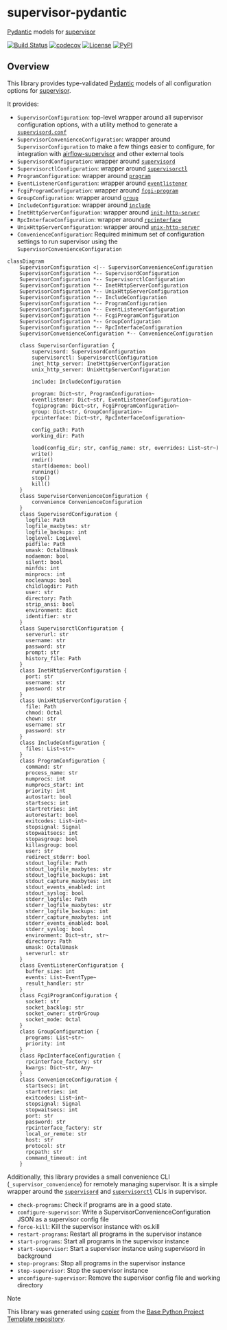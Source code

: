 # supervisor-pydantic

[Pydantic](https://docs.pydantic.dev/latest/) models for [supervisor](https://supervisord.org)

[![Build Status](https://github.com/airflow-laminar/supervisor-pydantic/actions/workflows/build.yml/badge.svg?branch=main&event=push)](https://github.com/airflow-laminar/supervisor-pydantic/actions/workflows/build.yml)
[![codecov](https://codecov.io/gh/airflow-laminar/supervisor-pydantic/branch/main/graph/badge.svg)](https://codecov.io/gh/airflow-laminar/supervisor-pydantic)
[![License](https://img.shields.io/github/license/airflow-laminar/supervisor-pydantic)](https://github.com/airflow-laminar/supervisor-pydantic)
[![PyPI](https://img.shields.io/pypi/v/supervisor-pydantic.svg)](https://pypi.python.org/pypi/supervisor-pydantic)

## Overview
This library provides type-validated [Pydantic](https://docs.pydantic.dev/latest/) models of all configuration options for [supervisor](https://supervisord.org).

It provides:
- `SupervisorConfiguration`: top-level wrapper around all supervisor configuration options, with a utility method to generate a [`supervisord.conf`](https://supervisord.org/configuration.html)
- `SupervisorConvenienceConfiguration`: wrapper around `SupervisorConfiguration` to make a few things easier to configure, for integration with [airflow-supervisor](https://github.com/airflow-laminar/airflow-supervisor) and other external tools
- `SupervisordConfiguration`: wrapper around [`supervisord`](https://supervisord.org/configuration.html#supervisord-section-settings)
- `SupervisorctlConfiguration`: wrapper around [`supervisorctl`](https://supervisord.org/configuration.html#supervisorctl-section-settings)
- `ProgramConfiguration`: wrapper around [`program`](https://supervisord.org/configuration.html#program-x-section-settings)
- `EventListenerConfiguration`: wrapper around [`eventlistener`](https://supervisord.org/configuration.html#eventlistener-x-section-settings)
- `FcgiProgramConfiguration`: wrapper around [`fcgi-program`](https://supervisord.org/configuration.html#fcgi-program-x-section-settings)
- `GroupConfiguration`: wrapper around [`group`](https://supervisord.org/configuration.html#group-x-section-settings)
- `IncludeConfiguration`: wrapper around [`include`](https://supervisord.org/configuration.html#include-section-settings)
- `InetHttpServerConfiguration`: wrapper around [`init-http-server`](https://supervisord.org/configuration.html#inet-http-server-section-settings)
- `RpcInterfaceConfiguration`: wrapper around [`rpcinterface`](https://supervisord.org/configuration.html#rpcinterface-x-section-settings)
- `UnixHttpServerConfiguration`: wrapper around [`unix-http-server`](https://supervisord.org/configuration.html#unix-http-server-section-settings)
- `ConvenienceConfiguration`: Required minimum set of configuration settings to run supervisor using the `SupervisorConvenienceConfiguration`

```mermaid
classDiagram
    SupervisorConfiguration <|-- SupervisorConvenienceConfiguration
    SupervisorConfiguration *-- SupervisordConfiguration
    SupervisorConfiguration *-- SupervisorctlConfiguration
    SupervisorConfiguration *-- InetHttpServerConfiguration
    SupervisorConfiguration *-- UnixHttpServerConfiguration
    SupervisorConfiguration *-- IncludeConfiguration
    SupervisorConfiguration *-- ProgramConfiguration
    SupervisorConfiguration *-- EventListenerConfiguration
    SupervisorConfiguration *-- FcgiProgramConfiguration
    SupervisorConfiguration *-- GroupConfiguration
    SupervisorConfiguration *-- RpcInterfaceConfiguration
    SupervisorConvenienceConfiguration *-- ConvenienceConfiguration

    class SupervisorConfiguration {
        supervisord: SupervisordConfiguration
        supervisorctl: SupervisorctlConfiguration
        inet_http_server: InetHttpServerConfiguration
        unix_http_server: UnixHttpServerConfiguration

        include: IncludeConfiguration

        program: Dict~str, ProgramConfiguration~
        eventlistener: Dict~str, EventListenerConfiguration~
        fcgiprogram: Dict~str, FcgiProgramConfiguration~
        group: Dict~str, GroupConfiguration~
        rpcinterface: Dict~str, RpcInterfaceConfiguration~

        config_path: Path
        working_dir: Path

        load(config_dir; str, config_name: str, overrides: List~str~)
        write()
        rmdir()
        start(daemon: bool)
        running()
        stop()
        kill()
    }
    class SupervisorConvenienceConfiguration {
        convenience ConvenienceConfiguration
    }
    class SupervisordConfiguration {
      logfile: Path
      logfile_maxbytes: str
      logfile_backups: int
      loglevel: LogLevel
      pidfile: Path
      umask: OctalUmask
      nodaemon: bool
      silent: bool
      minfds: int
      minprocs: int
      nocleanup: bool
      childlogdir: Path
      user: str
      directory: Path
      strip_ansi: bool
      environment: dict
      identifier: str
    }
    class SupervisorctlConfiguration {
      serverurl: str
      username: str
      password: str
      prompt: str
      history_file: Path
    }
    class InetHttpServerConfiguration {
      port: str
      username: str
      password: str
    }
    class UnixHttpServerConfiguration {
      file: Path
      chmod: Octal
      chown: str
      username: str
      password: str
    }
    class IncludeConfiguration {
      files: List~str~
    }
    class ProgramConfiguration {
      command: str
      process_name: str
      numprocs: int
      numprocs_start: int
      priority: int
      autostart: bool
      startsecs: int
      startretries: int
      autorestart: bool
      exitcodes: List~int~
      stopsignal: Signal
      stopwaitsecs: int
      stopasgroup: bool
      killasgroup: bool
      user: str
      redirect_stderr: bool
      stdout_logfile: Path
      stdout_logfile_maxbytes: str
      stdout_logfile_backups: int
      stdout_capture_maxbytes: int
      stdout_events_enabled: int
      stdout_syslog: bool
      stderr_logfile: Path
      stderr_logfile_maxbytes: str
      stderr_logfile_backups: int
      stderr_capture_maxbytes: int
      stderr_events_enabled: bool
      stderr_syslog: bool
      environment: Dict~str, str~
      directory: Path
      umask: OctalUmask
      serverurl: str
    }
    class EventListenerConfiguration {
      buffer_size: int
      events: List~EventType~
      result_handler: str
    }
    class FcgiProgramConfiguration {
      socket: str
      socket_backlog: str
      socket_owner: strOrGroup
      socket_mode: Octal
    }
    class GroupConfiguration {
      programs: List~str~
      priority: int
    }
    class RpcInterfaceConfiguration {
      rpcinterface_factory: str
      kwargs: Dict~str, Any~
    }
    class ConvenienceConfiguration {
      startsecs: int
      startretries: int
      exitcodes: List~int~
      stopsignal: Signal
      stopwaitsecs: int
      port: str
      password: str
      rpcinterface_factory: str
      local_or_remote: str
      host: str
      protocol: str
      rpcpath: str
      command_timeout: int
    }

```

Additionally, this library provides a small convenience CLI (`_supervisor_convenience`) for remotely managing supervisor. It is a simple wrapper around the [`supervisord`](https://supervisord.org/running.html#running-supervisord) and [`supervisorctl`](https://supervisord.org/running.html#running-supervisorctl) CLIs in supervisor.

- `check-programs`:  Check if programs are in a good state.
- `configure-supervisor`:  Write a SupervisorConvenienceConfiguration JSON as a supervisor config file
- `force-kill`:  Kill the supervisor instance with os.kill
- `restart-programs`:  Restart all programs in the supervisor instance
- `start-programs`:  Start all programs in the supervisor instance
- `start-supervisor`:  Start a supervisor instance using supervisord in background
- `stop-programs`:  Stop all programs in the supervisor instance
- `stop-supervisor`:  Stop the supervisor instance
- `unconfigure-supervisor`:  Remove the supervisor config file and working directory


> [!NOTE]
> This library was generated using [copier](https://copier.readthedocs.io/en/stable/) from the [Base Python Project Template repository](https://github.com/python-project-templates/base).
